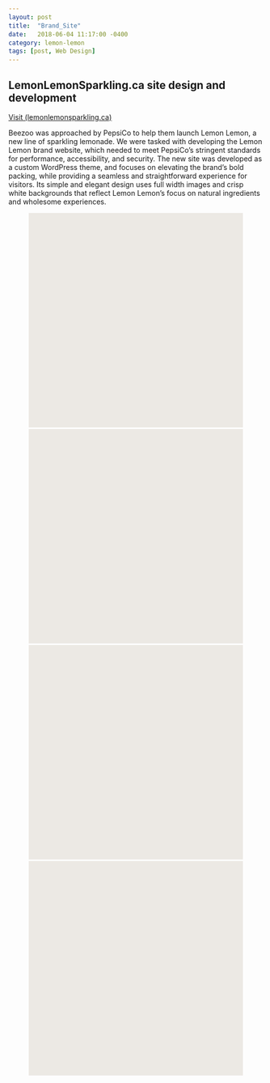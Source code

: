 ```yaml
---
layout: post
title:  "Brand_Site"
date:   2018-06-04 11:17:00 -0400
category: lemon-lemon
tags: [post, Web Design]
---
```

<div class="post-info">
  <div class="headline">
    <h2>LemonLemonSparkling.ca site design and development</h2>
    <a href="http://www.lemonlemonsparkling.ca/"><span>Visit (lemonlemonsparkling.ca)</span></a>
  </div>
  <div class="post-intro">
    <p><abbr>Beezoo</abbr> was approached by PepsiCo to help them launch Lemon Lemon, a new line of sparkling lemonade. We were tasked with developing the Lemon Lemon brand website, which needed to meet PepsiCo’s stringent standards for performance, accessibility, and security. The new site was developed as a custom WordPress theme, and focuses on elevating the brand’s bold packing, while providing a seamless and straightforward experience for visitors. Its simple and elegant design uses full width images and crisp white backgrounds that reflect Lemon Lemon’s focus on natural ingredients and wholesome experiences.</p>
  </div>
</div>
<figure class="img-grid">
  <img class="lazy full" src="/assets/media/lemon-lemon/site_placeholder.svg" data-src="/assets/media/lemon-lemon/site_desktop-1.jpg">
  <img class="lazy full" src="/assets/media/lemon-lemon/site_placeholder.svg" data-src="/assets/media/lemon-lemon/site_desktop-2.jpg">
  <img class="lazy full" src="/assets/media/lemon-lemon/site_placeholder.svg" data-src="/assets/media/lemon-lemon/site_desktop-3.jpg">
  <img class="lazy full" src="/assets/media/lemon-lemon/site_placeholder.svg" data-src="/assets/media/lemon-lemon/site_mobile-1.jpg">
</figure>
